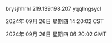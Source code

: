 brysjhhrhl 219.139.198.207 yqqlmgsycl

2024年 09月 26日 星期四 14:20:02 CST

2024年 09月 26日 星期四 06:20:02 GMT
